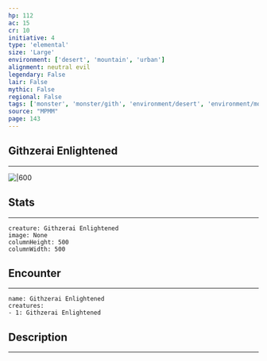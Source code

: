 ```yaml
---
hp: 112
ac: 15
cr: 10
initiative: 4
type: 'elemental'    
size: 'Large'
environment: ['desert', 'mountain', 'urban']
alignment: neutral evil
legendary: False
lair: False
mythic: False
regional: False
tags: ['monster', 'monster/gith', 'environment/desert', 'environment/mountain', 'environment/urban']
source: "MPMM"
page: 143
---
```


## Githzerai Enlightened
---

![|600](D:/Program%20Files/5e.tools/img/bestiary/MPMM/Githzerai%20Enlightened.webp)

## Stats
---

```statblock
creature: Githzerai Enlightened
image: None
columnHeight: 500
columnWidth: 500
```

## Encounter
---

```encounter-table
name: Githzerai Enlightened
creatures:
- 1: Githzerai Enlightened
```

## Description
---




